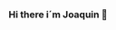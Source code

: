 ### Hi there i´m Joaquin 👋

<!--### Hi there 👋
# 💫 About Me:
Today I would like to share with you a passion that has come to define much of my life: programming. Ever since I delved into the world of coding, I have discovered a fascinating universe of possibilities and limitless creativity. Let me tell you why I love programming so much and why I have chosen to study this art in depth.
Firstly, programming is a powerful tool for bringing ideas to life. Have you ever had a vision of something you wish existed in the world? With programming, I can turn those visions into reality. From simple scripts to complex applications, the act of programming allows me to materialize my thoughts and share them with the world.
This year i just begining learning Web Application Development with some programs and codes like Java , Oracle , SQL ,MySql , BaseX , XML and i learning by my own differets languajes like Python or C++ i  really like to work with them but i appreciate if i have to learn others codes or new programs and technologies. I´d like to work and studying as the same time because I am very curious  to know this world  works and how it develops to improve my knowledge.It is a constant learning process and I love discovering new ways to solve different problems.
I just practically finished the first year and with very good grades and i am so impatient to learn Web development in client environment,Web development in a server environment, Deployment of web applications, Design of web interfaces.






